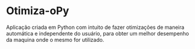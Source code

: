# Otimiza-oPy
Aplicação criada em Python com intuito de fazer otimizações de maneira automática e independente do usuário, para obter um melhor desempenho da maquina onde o mesmo for utilizado. 
